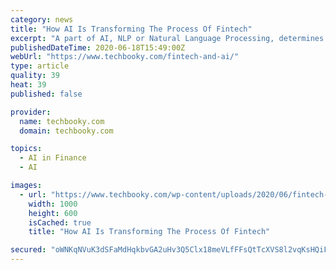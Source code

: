 ```yaml
---
category: news
title: "How AI Is Transforming The Process Of Fintech"
excerpt: "A part of AI, NLP or Natural Language Processing, determines the meaning of sending user requests or search queries.AI in the financial sector, by 2030,"
publishedDateTime: 2020-06-18T15:49:00Z
webUrl: "https://www.techbooky.com/fintech-and-ai/"
type: article
quality: 39
heat: 39
published: false

provider:
  name: techbooky.com
  domain: techbooky.com

topics:
  - AI in Finance
  - AI

images:
  - url: "https://www.techbooky.com/wp-content/uploads/2020/06/fintech-and-ai.jpg"
    width: 1000
    height: 600
    isCached: true
    title: "How AI Is Transforming The Process Of Fintech"

secured: "oWNKqNVuK3dSFaMdHqkbvGA2uHv3Q5Clx18meVLfFFsQtTcXVS8l2vqKsHQiFTDw9QUc+eRGA4fHiHaiTjy9XXKbno/sFWpLKjvpFWlRzOcZe8+9BOG2z0xsTZE7eJTtojoBmKoMrcOLS5l927r5bpxNiH5ZgchcD/oj/6cBMAkL26bsUpoN7O8n06TrxiFXXRnJnF2wMop+4vxeAHXAPXaaaflN6xpoZtgTUE9xXW06qUKr1TO4z0ddWvf1J4VFf4uPVF2ZHaPgtgX52sBxUTMpmd5Pm0xtU+pRxmBsB7XnKtYuafWzKhP9cbgsDZGrmCS+4OJUykx4FPmdvmO08g==;GGWyxpqu3lz9S2eZHfZpcQ=="
---
```


